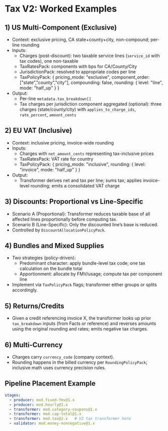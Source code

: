 # Tax V2: Worked Examples

## 1) US Multi-Component (Exclusive)

- Context: exclusive pricing, CA state+county+city, non-compound; per-line rounding
- Inputs:
  - Charges (post-discount): two taxable service lines (`service_id` with tax codes), one non-taxable
  - TaxRatesPack: components with bps for CA/County/City
  - JurisdictionPack: resolved to appropriate codes per line
  - TaxPolicyPack: { pricing_mode: "exclusive", component_order: ["state","county","city"], compounding: false, rounding: { level: "line", mode: "half_up" } }
- Output:
  - Per-line `metadata.tax_breakdown[]`
  - Tax charges per jurisdiction component aggregated (optional): three charges (state/county/city) with `applies_to_charge_ids`, `rate_percent`, `amount_cents`

## 2) EU VAT (Inclusive)

- Context: inclusive pricing, invoice-wide rounding
- Inputs:
  - Charges with `net_amount_cents` representing tax-inclusive prices
  - TaxRatesPack: VAT rate for country
  - TaxPolicyPack: { pricing_mode: "inclusive", rounding: { level: "invoice", mode: "half_up" } }
- Output:
  - Transformer derives net and tax per line; sums tax; applies invoice-level rounding; emits a consolidated VAT charge

## 3) Discounts: Proportional vs Line-Specific

- Scenario A (Proportional): Transformer reduces taxable base of all affected lines proportionally before computing tax.
- Scenario B (Line-Specific): Only the discounted line’s base is reduced.
- Controlled by `DiscountAllocationPolicyPack`.

## 4) Bundles and Mixed Supplies

- Two strategies (policy-driven):
  - Predominant character: apply bundle-level tax code; one tax calculation on the bundle total
  - Apportionment: allocate by FMV/usage; compute tax per component line
- Implement via `TaxPolicyPack` flags; transformer either groups or splits accordingly.

## 5) Returns/Credits

- Given a credit referencing invoice X, the transformer looks up prior `tax_breakdown` inputs (from Facts or reference) and reverses amounts using the original rounding and rates; emits negative tax charges.

## 6) Multi-Currency

- Charges carry `currency_code` (company context).
- Rounding happens in the billed currency per `RoundingPolicyPack`; inclusive math uses currency precision rules.

## Pipeline Placement Example

```yaml
stages:
  - producer: mod.fixed-fmv@1.x
  - producer: mod.hourly@1.x
  - transformer: mod.category-coupons@1.x
  - transformer: mod.cap-total@1.x
  - transformer: mod.tax@2.x   # V2 tax transformer here
  - validator: mod.money-nonnegative@1.x
```


